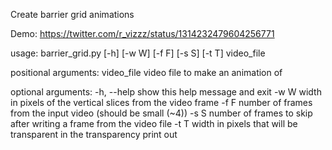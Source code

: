 Create barrier grid animations

Demo: https://twitter.com/r_vizzz/status/1314232479604256771

usage: barrier_grid.py [-h] [-w W] [-f F] [-s S] [-t T] video_file

positional arguments:
  video_file  video file to make an animation of

optional arguments:
  -h, --help  show this help message and exit
  -w W        width in pixels of the vertical slices from the video frame
  -f F        number of frames from the input video (should be small (~4))
  -s S        number of frames to skip after writing a frame from the video
              file
  -t T        width in pixels that will be transparent in the transparency
              print out

